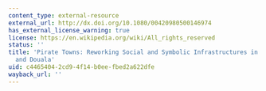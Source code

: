 ```yaml
---
content_type: external-resource
external_url: http://dx.doi.org/10.1080/00420980500146974
has_external_license_warning: true
license: https://en.wikipedia.org/wiki/All_rights_reserved
status: ''
title: 'Pirate Towns: Reworking Social and Symbolic Infrastructures in Johannesburg
  and Douala'
uid: c4465404-2cd9-4f14-b0ee-fbed2a622dfe
wayback_url: ''
---
```

